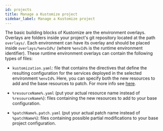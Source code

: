 ```yaml
---
id: projects
title: Manage a Kustomize project
sidebar_label: Manage a Kustomize project
---
```


The basic building blocks of Kustomize are the environment overlays. Overlays are folders inside your project's git repository located at the path `overlays/`. Each environment can have its overlay and should be placed inside `overlays/%envId%/` (where `%envId%` is the runtime environment identifier). These runtime environment overlays can contain the following types of files:

* `kustomization.yaml`: file that contains the directives that define the resulting configuration for the services deployed in the selected environment `%envId%`. Here, you can specify both the new resources to add and the base resources to patch. For more info see [here](https://kubernetes.io/docs/tasks/manage-kubernetes-objects/kustomization/#kustomize-feature-list).

* `%resourceName%.yaml` (put your actual resource name instead of `%resourceName%`): files containing the new resources to add to your base configuration.

* `%patchName%.patch.yaml` (put your actual patch name instead of `%patchName%`): files containing possible partial modifications to your base project configuration.
